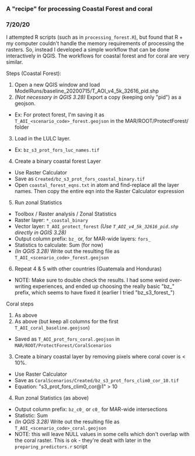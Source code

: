 ### A "recipe" for processing Coastal Forest and coral
### 7/20/20

I attempted R scripts (such as in `processing_forest.R`), but found that R + my computer couldn't handle the memory requirements of processing the rasters. So, instead I developed a simple workflow that can be done interactively in QGIS. The workflows for coastal forest and for coral are very similar.

Steps (Coastal Forest):
1. Open a new QGIS window and load ModelRuns/baseline_20200715/T_AOI_v4_5k_32616_pid.shp
2. *(Not necessary in QGIS 3.28)* Export a copy (keeping only "pid") as a geojson.
  - Ex: For protect forest, I'm saving it as `T_AOI_<scenario_code>_forest.geojson` in the MAR/ROOT/ProtectForest/ folder
3. Load in the LULC layer.
  - Ex: `bz_s3_prot_fors_luc_names.tif`
4. Create a binary coastal forest Layer
  - Use Raster Calculator
  - Save as `Created/bz_s3_prot_fors_coastal_binary.tif`
  - Open `coastal_forest_eqns.txt` in atom and find-replace all the layer names. Then copy the entire eqn into the Raster Calculator expression
5. Run zonal Statistics
  - Toolbox / Raster analysis / Zonal Statistics
  - Raster layer: `*_coastal_binary`
  - Vector layer: `T_AOI_protect_forest` *(Use `T_AOI_v4_5k_32616_pid.shp` directly in QGIS 3.28)*
  - Output column prefix: `bz_` or, for MAR-wide layers: `fors_`
  - Statistics to calculate: Sum (for now)
  - *(In QGIS 3.28)* Write out the resulting file as `T_AOI_<scenario_code>_forest.geojson`
6. Repeat 4 & 5 with other countries (Guatemala and Honduras)
  - NOTE: Make sure to double check the results. I had some weird over-writing experiences, and ended up choosing the really basic "bz_" prefix, which seems to have fixed it (earlier I tried "bz_s3_forest_")


Coral steps
1. As above
2. As above (but keep all columns for the first `T_AOI_coral_baseline.geojson`)
  - Saved as `T_AOI_prot_fors_coral.geojson` in `MAR/ROOT/ProtectForest/CoralScenarios`
3. Create a binary coastal layer by removing pixels where coral cover is < 10%.
  - Use Raster Calculator
  - Save as  `CoralScenarios/Created/bz_s3_prot_fors_clim0_cor_10.tif`
  - Equation: "s3_prot_fors_clim0_cor@1" > 10
4. Run zonal Statistics (as above)
  - Output column prefix: `bz_c0_` or `c0_` for MAR-wide intersections
  - Statistic: Sum
  - *(In QGIS 3.28)* Write out the resulting file as `T_AOI_<scenario_code>_coral.geojson`
  - NOTE: this will leave NULL values in some cells which don't overlap with the coral raster. This is ok - they're dealt with later in the `preparing_predictors.r` script
